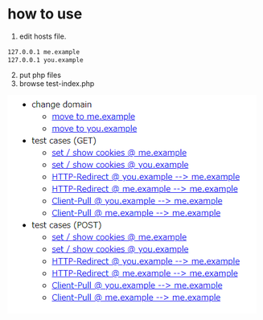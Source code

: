 # how to use

1. edit hosts file.

```
127.0.0.1 me.example
127.0.0.1 you.example
```

2. put php files
3. browse test-index.php

<img src='https://raw.githubusercontent.com/nakayama-kazuki/202x/main/Cookie/SameSite/test/index.png' />
